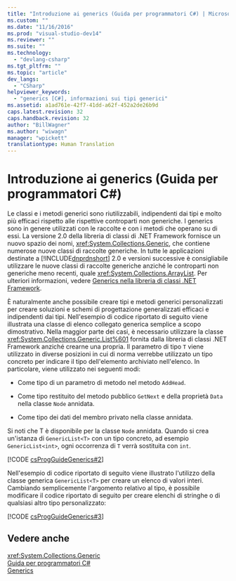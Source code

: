 ```yaml
---
title: "Introduzione ai generics (Guida per programmatori C#) | Microsoft Docs"
ms.custom: ""
ms.date: "11/16/2016"
ms.prod: "visual-studio-dev14"
ms.reviewer: ""
ms.suite: ""
ms.technology: 
  - "devlang-csharp"
ms.tgt_pltfrm: ""
ms.topic: "article"
dev_langs: 
  - "CSharp"
helpviewer_keywords: 
  - "generics [C#], informazioni sui tipi generici"
ms.assetid: a1ad761e-42f7-41dd-a62f-452a2de26b9d
caps.latest.revision: 32
caps.handback.revision: 32
author: "BillWagner"
ms.author: "wiwagn"
manager: "wpickett"
translationtype: Human Translation
---
```

# Introduzione ai generics (Guida per programmatori C#)
Le classi e i metodi generici sono riutilizzabili, indipendenti dai tipi e molto più efficaci rispetto alle rispettive controparti non generiche.  I generics sono in genere utilizzati con le raccolte e con i metodi che operano su di essi.  La versione 2.0 della libreria di classi di .NET Framework fornisce un nuovo spazio dei nomi, <xref:System.Collections.Generic>, che contiene numerose nuove classi di raccolte generiche.  In tutte le applicazioni destinate a [!INCLUDE[dnprdnshort](../../../csharp/getting-started/includes/dnprdnshort_md.md)] 2.0 e versioni successive è consigliabile utilizzare le nuove classi di raccolte generiche anziché le controparti non generiche meno recenti, quale <xref:System.Collections.ArrayList>.  Per ulteriori informazioni, vedere [Generics nella libreria di classi .NET Framework](../../../csharp/programming-guide/generics/generics-in-the-net-framework-class-library.md).  
  
 È naturalmente anche possibile creare tipi e metodi generici personalizzati per creare soluzioni e schemi di progettazione generalizzati efficaci e indipendenti dai tipi.  Nell'esempio di codice riportato di seguito viene illustrata una classe di elenco collegato generica semplice a scopo dimostrativo.  Nella maggior parte dei casi, è necessario utilizzare la classe <xref:System.Collections.Generic.List%601> fornita dalla libreria di classi .NET Framework anziché crearne una propria. Il parametro di tipo `T` viene utilizzato in diverse posizioni in cui di norma verrebbe utilizzato un tipo concreto per indicare il tipo dell'elemento archiviato nell'elenco.  In particolare, viene utilizzato nei seguenti modi:  
  
-   Come tipo di un parametro di metodo nel metodo `AddHead`.  
  
-   Come tipo restituito del metodo pubblico `GetNext` e della proprietà `Data` nella classe `Node` annidata.  
  
-   Come tipo dei dati del membro privato nella classe annidata.  
  
 Si noti che T è disponibile per la classe `Node` annidata.  Quando si crea un'istanza di `GenericList<T>` con un tipo concreto, ad esempio `GenericList<int>`, ogni occorrenza di `T` verrà sostituita con `int`.  
  
 [!CODE [csProgGuideGenerics#2](../CodeSnippet/VS_Snippets_VBCSharp/csProgGuideGenerics#2)]  
  
 Nell'esempio di codice riportato di seguito viene illustrato l'utilizzo della classe generica `GenericList<T>` per creare un elenco di valori interi.  Cambiando semplicemente l'argomento relativo al tipo, è possibile modificare il codice riportato di seguito per creare elenchi di stringhe o di qualsiasi altro tipo personalizzato:  
  
 [!CODE [csProgGuideGenerics#3](../CodeSnippet/VS_Snippets_VBCSharp/csProgGuideGenerics#3)]  
  
## Vedere anche  
 <xref:System.Collections.Generic>   
 [Guida per programmatori C\#](../../../csharp/programming-guide/index.md)   
 [Generics](../../../csharp/programming-guide/generics/index.md)